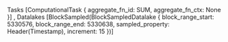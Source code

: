 Tasks [ComputationalTask { aggregate_fn_id: SUM, aggregate_fn_ctx: None }]
, Datalakes [BlockSampled(BlockSampledDatalake { block_range_start: 5330576, block_range_end: 5330638, sampled_property: Header(Timestamp), increment: 15 })] 